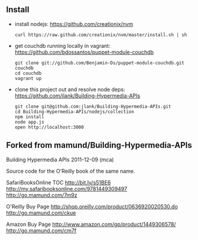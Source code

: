 ## Install

* install nodejs: https://github.com/creationix/nvm

    ```
    curl https://raw.github.com/creationix/nvm/master/install.sh | sh
    ```

* get couchdb running locally in vagrant: https://github.com/bdossantos/puppet-module-couchdb

    ```
    git clone git://github.com/Benjamin-Ds/puppet-module-couchdb.git couchdb
    cd couchdb
    vagrant up
    ```

* clone this project out and resolve node deps: https://github.com/jlank/Building-Hypermedia-APIs

    ```
    git clone git@github.com:jlank/Building-Hypermedia-APIs.git
    cd Building-Hypermedia-APIs/nodejs/collection
    npm install
    node app.js
    open http://localhost:3000
    ```

## Forked from mamund/Building-Hypermedia-APIs

Building Hypermedia APIs
2011-12-09 (mca)

Source code for the O'Reilly book of the same name.

SafariBooksOnline TOC
http://bit.ly/s51BE6
http://my.safaribooksonline.com/9781449309497
http://go.mamund.com/7m9z

O'Reilly Buy Page
http://shop.oreilly.com/product/0636920020530.do
http://go.mamund.com/ckue

Amazon Buy Page
http://www.amazon.com/gp/product/1449306578/
http://go.mamund.com/cm7f
